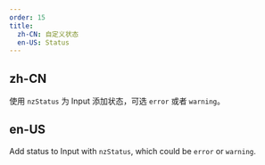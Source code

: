 ```yaml
---
order: 15
title:
  zh-CN: 自定义状态
  en-US: Status
---
```


## zh-CN

使用 `nzStatus` 为 Input 添加状态，可选 `error` 或者 `warning`。

## en-US

Add status to Input with `nzStatus`, which could be `error` or `warning`.
